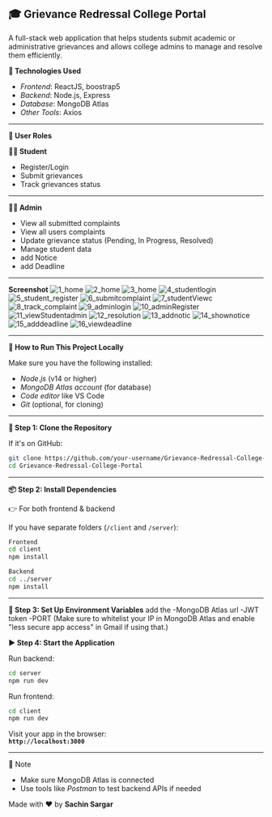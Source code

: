 
**🎓 Grievance Redressal College Portal**
---
A full-stack web application that helps students submit academic or administrative grievances and allows college admins to manage and resolve them efficiently.


**🔧 Technologies Used**

- *Frontend*: ReactJS,  boostrap5  
- *Backend*: Node.js, Express  
- *Database*: MongoDB Atlas  
- *Other Tools*: Axios

---

**👥 User Roles**

**👨‍🎓 Student**
- Register/Login
- Submit grievances
- Track grievances status
---
**🧑‍💼 Admin**
- View all submitted complaints
- View all users complaints
- Update grievance status (Pending, In Progress, Resolved)
- Manage student data
- add Notice
- add Deadline
---
**Screenshot**
![1_home](https://github.com/user-attachments/assets/6bf6d871-8b0c-4637-af7a-5d4d55285e30)
![2_home](https://github.com/user-attachments/assets/ec8c2c4d-6fb6-4294-ab7d-4df9e84520e8)
![3_home](https://github.com/user-attachments/assets/f1f6d3d3-b216-491f-9b4c-5f24ff698160)
![4_studentlogin](https://github.com/user-attachments/assets/16a52d77-fba6-4f51-9d27-f0ac8122b83b)
![5_student_register](https://github.com/user-attachments/assets/a6ba135f-3ea3-493b-ac04-75e715034630)
![6_submitcomplaint](https://github.com/user-attachments/assets/ba4d4cfd-a190-47cb-b972-2e8049cf0abe)
![7_studentViewc](https://github.com/user-attachments/assets/c2f97b6f-2e5d-42e8-a29f-2edc27757e58)
![8_track_complaint](https://github.com/user-attachments/assets/4bc0afa8-d3f4-4bf2-9704-89a9800546c0)
![9_adminlogin](https://github.com/user-attachments/assets/7e27f5ab-ed9a-4358-baa6-a49c312ce692)
![10_adminRegister](https://github.com/user-attachments/assets/e5f18aca-1d4d-48e1-9db2-a2b7d412c60c)
![11_viewStudentadmin](https://github.com/user-attachments/assets/71363898-ec3a-421a-bdba-7d42f468c307)
![12_resolution](https://github.com/user-attachments/assets/940fa66b-b952-446c-b436-1d5b33651342)
![13_addnotic](https://github.com/user-attachments/assets/5e37a0ec-e855-4380-8cd8-838b81a3c6fc)
![14_shownotice](https://github.com/user-attachments/assets/0b8c078c-de77-4fb4-8695-dd52952dc804)
![15_adddeadline](https://github.com/user-attachments/assets/9f8ca4ae-90fa-4a74-9f60-9b5e78f3df9b)
![16_viewdeadline](https://github.com/user-attachments/assets/b1b7b359-af6e-4d2d-926b-6fcce7687375)



---
**🚀 How to Run This Project Locally**

Make sure you have the following installed:

- *Node.js* (v14 or higher)  
- *MongoDB Atlas account* (for database)  
- *Code editor* like VS Code  
- *Git* (optional, for cloning)

---

**📁 Step 1: Clone the Repository**

If it's on GitHub:

```bash
git clone https://github.com/your-username/Grievance-Redressal-College-Portal.git
cd Grievance-Redressal-College-Portal
```

---

**📦 Step 2: Install Dependencies**

👉 For both frontend & backend

If you have separate folders (`/client` and `/server`):

```bash
Frontend
cd client
npm install

Backend
cd ../server
npm install
```

---

**🔑 Step 3: Set Up Environment Variables**
add the
-MongoDB Atlas url
-JWT token
-PORT 
(Make sure to whitelist your IP in MongoDB Atlas and enable "less secure app access" in Gmail if using that.)


**▶️ Step 4: Start the Application**

Run backend:

```bash
cd server
npm run dev
```

Run frontend:

```bash
cd client
npm run dev
```

Visit your app in the browser:  
**`http://localhost:3000`**

---

📢 Note

- Make sure MongoDB Atlas is connected   
- Use tools like *Postman* to test backend APIs if needed  

  
Made with ❤️ by **Sachin Sargar**
